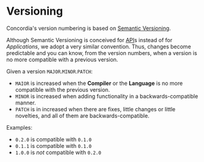 # Versioning

Concordia's version numbering is based on [Semantic Versioning](https://semver.org).

Although Semantic Versioning is conceived for [API](https://en.wikipedia.org/wiki/Application_programming_interface)s instead of for  *Applications*, we adopt a very similar convention. Thus, changes become predictable and you can know, from the version numbers, when a version is no more compatible with a previous version.

Given a version `MAJOR`.`MINOR`.`PATCH`:
- `MAIOR` is increased when the **Compiler** or the **Language** is no more compatible with the previous version.
- `MINOR` is increased when adding functionality in a backwards-compatible manner.
- `PATCH` is in increased when there are fixes, little changes or little novelties, and all of them are backwards-compatible.

Examples:
- `0.2.0` is compatible with `0.1.0`
- `0.1.1` is compatible with `0.1.0`
- `1.0.0` is *not* compatible with `0.2.0`